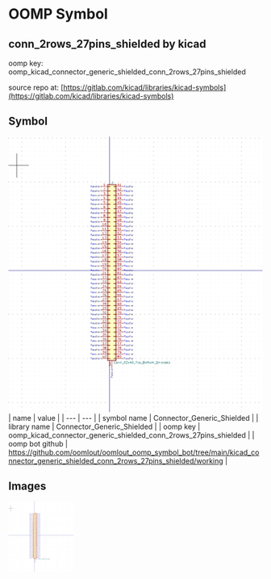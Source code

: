 # OOMP Symbol  
## conn_2rows_27pins_shielded  by kicad  
  
oomp key: oomp_kicad_connector_generic_shielded_conn_2rows_27pins_shielded  
  
source repo at: [https://gitlab.com/kicad/libraries/kicad-symbols](https://gitlab.com/kicad/libraries/kicad-symbols)  
## Symbol  
  
[![working.png](working_600.png)](working.png)  
| name | value | 
| --- | --- | 
| symbol name | Connector_Generic_Shielded | 
| library name | Connector_Generic_Shielded | 
| oomp key | oomp_kicad_connector_generic_shielded_conn_2rows_27pins_shielded | 
| oomp bot github | https://github.com/oomlout/oomlout_oomp_symbol_bot/tree/main/kicad_connector_generic_shielded_conn_2rows_27pins_shielded/working | 
## Images  
  
[![working.png](working_140.png)](working.png)  
